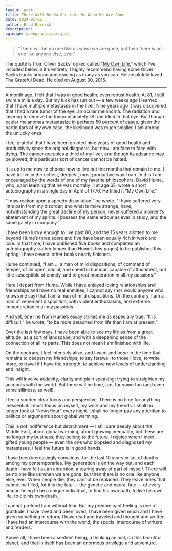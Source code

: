 ```yaml
---
layout: post
title: There Will Be No One Like Us When We Are Gone
date: 2024-01-01
author: Brad Barrish
description:
ogimage: opengraphimage.jpeg
---
```


> "There will be no one like us when we are gone, but then there is no one like anyone else, ever."

The quote is from Oliver Sacks' op-ed called "[My Own Life](https://www.nytimes.com/2015/02/19/opinion/oliver-sacks-on-learning-he-has-terminal-cancer.html)," which I've included below in it's entirety. I highly recommend having some Oliver Sacks books around and reading as many as you can. He absolutely loved The Grateful Dead. He died on August 30, 2015.

---

A month ago, I felt that I was in good health, even robust health. At 81, I still swim a mile a day. But my luck has run out — a few weeks ago I learned that I have multiple metastases in the liver. Nine years ago it was discovered that I had a rare tumor of the eye, an ocular melanoma. The radiation and lasering to remove the tumor ultimately left me blind in that eye. But though ocular melanomas metastasize in perhaps 50 percent of cases, given the particulars of my own case, the likelihood was much smaller. I am among the unlucky ones.

I feel grateful that I have been granted nine years of good health and productivity since the original diagnosis, but now I am face to face with dying. The cancer occupies a third of my liver, and though its advance may be slowed, this particular sort of cancer cannot be halted.

It is up to me now to choose how to live out the months that remain to me. I have to live in the richest, deepest, most productive way I can. In this I am encouraged by the words of one of my favorite philosophers, David Hume, who, upon learning that he was mortally ill at age 65, wrote a short autobiography in a single day in April of 1776. He titled it “My Own Life.”

“I now reckon upon a speedy dissolution,” he wrote. “I have suffered very little pain from my disorder; and what is more strange, have, notwithstanding the great decline of my person, never suffered a moment’s abatement of my spirits. I possess the same ardour as ever in study, and the same gaiety in company.”

I have been lucky enough to live past 80, and the 15 years allotted to me beyond Hume’s three score and five have been equally rich in work and love. In that time, I have published five books and completed an autobiography (rather longer than Hume’s few pages) to be published this spring; I have several other books nearly finished.

Hume continued, “I am ... a man of mild dispositions, of command of temper, of an open, social, and cheerful humour, capable of attachment, but little susceptible of enmity, and of great moderation in all my passions.”

Here I depart from Hume. While I have enjoyed loving relationships and friendships and have no real enmities, I cannot say (nor would anyone who knows me say) that I am a man of mild dispositions. On the contrary, I am a man of vehement disposition, with violent enthusiasms, and extreme immoderation in all my passions.

And yet, one line from Hume’s essay strikes me as especially true: “It is difficult,” he wrote, “to be more detached from life than I am at present.”

Over the last few days, I have been able to see my life as from a great altitude, as a sort of landscape, and with a deepening sense of the connection of all its parts. This does not mean I am finished with life.

On the contrary, I feel intensely alive, and I want and hope in the time that remains to deepen my friendships, to say farewell to those I love, to write more, to travel if I have the strength, to achieve new levels of understanding and insight.

This will involve audacity, clarity and plain speaking; trying to straighten my accounts with the world. But there will be time, too, for some fun (and even some silliness, as well).

I feel a sudden clear focus and perspective. There is no time for anything inessential. I must focus on myself, my work and my friends. I shall no longer look at “NewsHour” every night. I shall no longer pay any attention to politics or arguments about global warming.

This is not indifference but detachment — I still care deeply about the Middle East, about global warming, about growing inequality, but these are no longer my business; they belong to the future. I rejoice when I meet gifted young people — even the one who biopsied and diagnosed my metastases. I feel the future is in good hands.

I have been increasingly conscious, for the last 10 years or so, of deaths among my contemporaries. My generation is on the way out, and each death I have felt as an abruption, a tearing away of part of myself. There will be no one like us when we are gone, but then there is no one like anyone else, ever. When people die, they cannot be replaced. They leave holes that cannot be filled, for it is the fate — the genetic and neural fate — of every human being to be a unique individual, to find his own path, to live his own life, to die his own death.

I cannot pretend I am without fear. But my predominant feeling is one of gratitude. I have loved and been loved; I have been given much and I have given something in return; I have read and traveled and thought and written. I have had an intercourse with the world, the special intercourse of writers and readers.

Above all, I have been a sentient being, a thinking animal, on this beautiful planet, and that in itself has been an enormous privilege and adventure.
